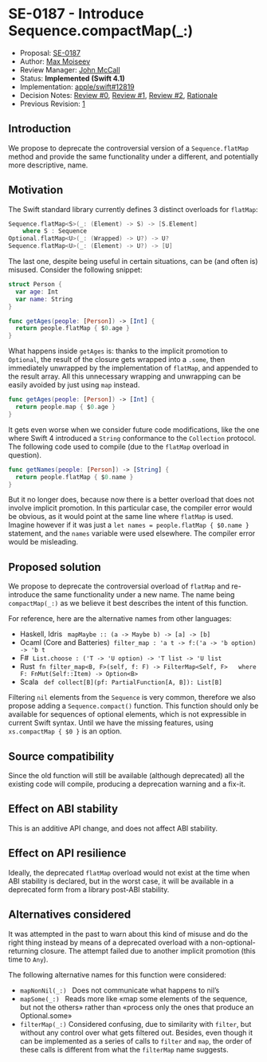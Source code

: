 # SE-0187 - Introduce Sequence.compactMap(_:)

* Proposal: [SE-0187](0187-introduce-filtermap.md)
* Author: [Max Moiseev](https://github.com/moiseev)
* Review Manager: [John McCall](https://github.com/rjmccall)
* Status: **Implemented (Swift 4.1)**
* Implementation: [apple/swift#12819](https://github.com/apple/swift/pull/12819)
* Decision Notes:
    [Review #0](https://forums.swift.org/t/draft-introduce-sequence-filteredmap/6872),
    [Review #1](https://forums.swift.org/t/review-se-0187-introduce-sequence-filtermap/6977),
    [Review #2](https://forums.swift.org/t/accepted-and-focused-re-review-se-0187-introduce-sequence-filtermap/7076),
    [Rationale](https://forums.swift.org/t/accepted-with-revisions-se-0187-introduce-sequence-filtermap/7290)
* Previous Revision: [1](https://github.com/swiftlang/swift-evolution/blob/2d24b0ce9f138858b8341467170d6d8ba973827f/proposals/0187-introduce-filtermap.md)

## Introduction

We propose to deprecate the controversial version of a `Sequence.flatMap` method
and provide the same functionality under a different, and potentially more
descriptive, name.

## Motivation

The Swift standard library currently defines 3 distinct overloads for `flatMap`:

~~~swift
Sequence.flatMap<S>(_: (Element) -> S) -> [S.Element]
    where S : Sequence
Optional.flatMap<U>(_: (Wrapped) -> U?) -> U?
Sequence.flatMap<U>(_: (Element) -> U?) -> [U]
~~~

The last one, despite being useful in certain situations, can be (and often is)
misused. Consider the following snippet:

~~~swift
struct Person {
  var age: Int
  var name: String
}

func getAges(people: [Person]) -> [Int] {
  return people.flatMap { $0.age }
}
~~~

What happens inside `getAges` is: thanks to the implicit promotion to
`Optional`, the result of the closure gets wrapped into a `.some`, then
immediately unwrapped by the implementation of `flatMap`, and appended to the
result array. All this unnecessary wrapping and unwrapping can be easily avoided
by just using `map` instead.

~~~swift
func getAges(people: [Person]) -> [Int] {
  return people.map { $0.age }
}
~~~

It gets even worse when we consider future code modifications, like the one
where Swift 4 introduced a `String` conformance to the `Collection` protocol.
The following code used to compile (due to the `flatMap` overload in question).

~~~swift
func getNames(people: [Person]) -> [String] {
  return people.flatMap { $0.name }
}
~~~

But it no longer does, because now there is a better overload that does not
involve implicit promotion. In this particular case, the compiler error would be
obvious, as it would point at the same line where `flatMap` is used. Imagine
however if it was just a `let names = people.flatMap { $0.name }` statement, and
the `names` variable were used elsewhere. The compiler error would be
misleading.

## Proposed solution

We propose to deprecate the controversial overload of `flatMap` and re-introduce
the same functionality under a new name. The name being `compactMap(_:)` as we
believe it best describes the intent of this function.

For reference, here are the alternative names from other languages:
- Haskell, Idris
  ` mapMaybe :: (a -> Maybe b) -> [a] -> [b]`
- Ocaml (Core and Batteries) 
  `filter_map : 'a t -> f:('a -> 'b option) -> 'b t`
- F# 
  `List.choose : ('T -> 'U option) -> 'T list -> 'U list`
- Rust 
  `fn filter_map<B, F>(self, f: F) -> FilterMap<Self, F>   where F: FnMut(Self::Item) -> Option<B>`
- Scala
  ` def collect[B](pf: PartialFunction[A, B]): List[B]`

Filtering `nil` elements from the `Sequence` is very common, therefore we also
propose adding a `Sequence.compact()` function. This function should only be
available for sequences of optional elements, which is not expressible in
current Swift syntax. Until we have the missing features, using
`xs.compactMap { $0 }` is an option.

## Source compatibility

Since the old function will still be available (although deprecated) all
the existing code will compile, producing a deprecation warning and a fix-it.

## Effect on ABI stability

This is an additive API change, and does not affect ABI stability.

## Effect on API resilience

Ideally, the deprecated `flatMap` overload would not exist at the time when ABI
stability is declared, but in the worst case, it will be available in a
deprecated form from a library post-ABI stability.

## Alternatives considered

It was attempted in the past to warn about this kind of misuse and do the right
thing instead by means of a deprecated overload with a non-optional-returning
closure. The attempt failed due to another implicit promotion (this time to
`Any`).

The following alternative names for this function were considered:
- `mapNonNil(_:) `
  Does not communicate what happens to nil’s
- `mapSome(_:) `
  Reads more like «map some elements of the sequence, but not the others»
  rather than «process only the ones that produce an Optional.some»
- `filterMap(_:)`
  Considered confusing, due to similarity with `filter`, but without any control
  over what gets filtered out. Besides, even though it can be implemented as a
  series of calls to `filter` and `map`, the order of these calls is different
  from what the `filterMap` name suggests.
